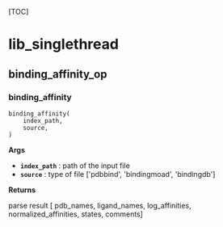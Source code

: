 [TOC]

# lib_singlethread
## binding\_affinity\_op
### binding\_affinity
```
binding_affinity(
	index_path,
	source,
)
```


**Args**
- **`index_path`** : path of the input file
- **`source`** : type of file ['pdbbind', 'bindingmoad', 'bindingdb']

**Returns**

parse result [ pdb_names, ligand_names, log_affinities, normalized_affinities, states, comments]


